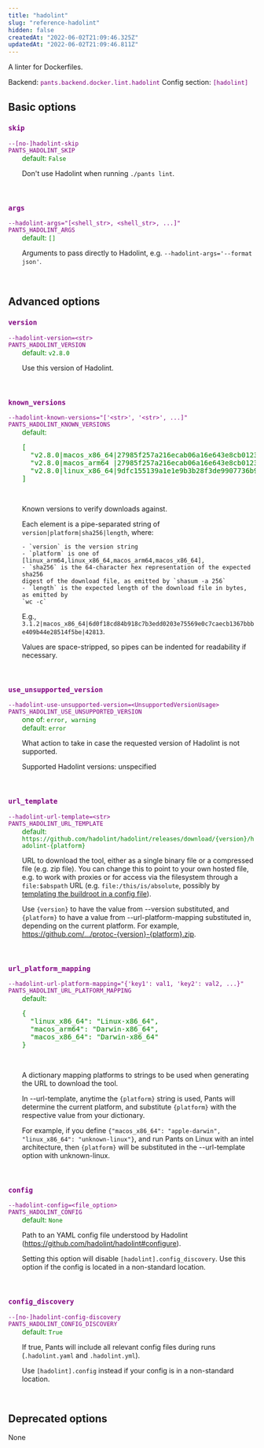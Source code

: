 ```yaml
---
title: "hadolint"
slug: "reference-hadolint"
hidden: false
createdAt: "2022-06-02T21:09:46.325Z"
updatedAt: "2022-06-02T21:09:46.811Z"
---
```

A linter for Dockerfiles.

Backend: <span style="color: purple"><code>pants.backend.docker.lint.hadolint</code></span>
Config section: <span style="color: purple"><code>[hadolint]</code></span>

## Basic options

<div style="color: purple">
  <h3><code>skip</code></h3>
  <code>--[no-]hadolint-skip</code><br>
  <code>PANTS_HADOLINT_SKIP</code><br>
</div>
<div style="padding-left: 2em;">
<span style="color: green">default: <code>False</code></span>

<br>

Don't use Hadolint when running `./pants lint`.
</div>
<br>

<div style="color: purple">
  <h3><code>args</code></h3>
  <code>--hadolint-args=&quot;[&lt;shell_str&gt;, &lt;shell_str&gt;, ...]&quot;</code><br>
  <code>PANTS_HADOLINT_ARGS</code><br>
</div>
<div style="padding-left: 2em;">
<span style="color: green">default: <code>[]</code></span>

<br>

Arguments to pass directly to Hadolint, e.g. `--hadolint-args='--format json'`.
</div>
<br>


## Advanced options

<div style="color: purple">
  <h3><code>version</code></h3>
  <code>--hadolint-version=&lt;str&gt;</code><br>
  <code>PANTS_HADOLINT_VERSION</code><br>
</div>
<div style="padding-left: 2em;">
<span style="color: green">default: <code>v2.8.0</code></span>

<br>

Use this version of Hadolint.
</div>
<br>

<div style="color: purple">
  <h3><code>known_versions</code></h3>
  <code>--hadolint-known-versions=&quot;['&lt;str&gt;', '&lt;str&gt;', ...]&quot;</code><br>
  <code>PANTS_HADOLINT_KNOWN_VERSIONS</code><br>
</div>
<div style="padding-left: 2em;">
<span style="color: green">default: <pre>[
  "v2.8.0|macos&lowbar;x86&lowbar;64|27985f257a216ecab06a16e643e8cb0123e7145b5d526cfcb4ce7a31fe99f357|2428944",
  "v2.8.0|macos&lowbar;arm64 |27985f257a216ecab06a16e643e8cb0123e7145b5d526cfcb4ce7a31fe99f357|2428944",
  "v2.8.0|linux&lowbar;x86&lowbar;64|9dfc155139a1e1e9b3b28f3de9907736b9dfe7cead1c3a0ae7ff0158f3191674|5895708"
]</pre></span>

<br>


Known versions to verify downloads against.

Each element is a pipe-separated string of `version|platform|sha256|length`, where:

    - `version` is the version string
    - `platform` is one of [linux_arm64,linux_x86_64,macos_arm64,macos_x86_64],
    - `sha256` is the 64-character hex representation of the expected sha256
    digest of the download file, as emitted by `shasum -a 256`
    - `length` is the expected length of the download file in bytes, as emitted by
    `wc -c`

E.g., `3.1.2|macos_x86_64|6d0f18cd84b918c7b3edd0203e75569e0c7caecb1367bbbe409b44e28514f5be|42813`.

Values are space-stripped, so pipes can be indented for readability if necessary.

</div>
<br>

<div style="color: purple">
  <h3><code>use_unsupported_version</code></h3>
  <code>--hadolint-use-unsupported-version=&lt;UnsupportedVersionUsage&gt;</code><br>
  <code>PANTS_HADOLINT_USE_UNSUPPORTED_VERSION</code><br>
</div>
<div style="padding-left: 2em;">
<span style="color: green">one of: <code>error, warning</code></span><br>
<span style="color: green">default: <code>error</code></span>

<br>


What action to take in case the requested version of Hadolint is not supported.

Supported Hadolint versions: unspecified

</div>
<br>

<div style="color: purple">
  <h3><code>url_template</code></h3>
  <code>--hadolint-url-template=&lt;str&gt;</code><br>
  <code>PANTS_HADOLINT_URL_TEMPLATE</code><br>
</div>
<div style="padding-left: 2em;">
<span style="color: green">default: <code>https://github.com/hadolint/hadolint/releases/download/{version}/hadolint-{platform}</code></span>

<br>

URL to download the tool, either as a single binary file or a compressed file (e.g. zip file). You can change this to point to your own hosted file, e.g. to work with proxies or for access via the filesystem through a `file:$abspath` URL (e.g. `file:/this/is/absolute`, possibly by [templating the buildroot in a config file]([Options](doc:options)#config-file-entries)).

Use `{version}` to have the value from --version substituted, and `{platform}` to have a value from --url-platform-mapping substituted in, depending on the current platform. For example, https://github.com/.../protoc-{version}-{platform}.zip.
</div>
<br>

<div style="color: purple">
  <h3><code>url_platform_mapping</code></h3>
  <code>--hadolint-url-platform-mapping=&quot;{'key1': val1, 'key2': val2, ...}&quot;</code><br>
  <code>PANTS_HADOLINT_URL_PLATFORM_MAPPING</code><br>
</div>
<div style="padding-left: 2em;">
<span style="color: green">default: <pre>{
  "linux&lowbar;x86&lowbar;64": "Linux-x86&lowbar;64",
  "macos&lowbar;arm64": "Darwin-x86&lowbar;64",
  "macos&lowbar;x86&lowbar;64": "Darwin-x86&lowbar;64"
}</pre></span>

<br>

A dictionary mapping platforms to strings to be used when generating the URL to download the tool.

In --url-template, anytime the `{platform}` string is used, Pants will determine the current platform, and substitute `{platform}` with the respective value from your dictionary.

For example, if you define `{"macos_x86_64": "apple-darwin", "linux_x86_64": "unknown-linux"}`, and run Pants on Linux with an intel architecture, then `{platform}` will be substituted in the --url-template option with unknown-linux.
</div>
<br>

<div style="color: purple">
  <h3><code>config</code></h3>
  <code>--hadolint-config=&lt;file_option&gt;</code><br>
  <code>PANTS_HADOLINT_CONFIG</code><br>
</div>
<div style="padding-left: 2em;">
<span style="color: green">default: <code>None</code></span>

<br>

Path to an YAML config file understood by Hadolint (https://github.com/hadolint/hadolint#configure).

Setting this option will disable `[hadolint].config_discovery`. Use this option if the config is located in a non-standard location.
</div>
<br>

<div style="color: purple">
  <h3><code>config_discovery</code></h3>
  <code>--[no-]hadolint-config-discovery</code><br>
  <code>PANTS_HADOLINT_CONFIG_DISCOVERY</code><br>
</div>
<div style="padding-left: 2em;">
<span style="color: green">default: <code>True</code></span>

<br>

If true, Pants will include all relevant config files during runs (`.hadolint.yaml` and `.hadolint.yml`).

Use `[hadolint].config` instead if your config is in a non-standard location.
</div>
<br>


## Deprecated options

None